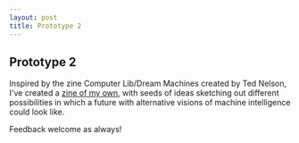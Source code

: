 ```yaml
---
layout: post
title: Prototype 2
---
```




## Prototype 2

Inspired by the zine Computer Lib/Dream Machines created by Ted Nelson, I've created a [zine of my own](https://burnedsap.github.io/ms2/media/Alternate%20Visions%20of%20Machines%20and%20Machine%20Intelligence.pdf), with seeds of ideas sketching out different possibilities in which a future with alternative visions of machine intelligence could look like. 



Feedback welcome as always!

